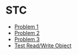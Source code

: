 STC
===

* [Problem 1](src/main/java/stc/prob1)
* [Problem 2](src/main/java/stc/prob2)
* [Problem 3](src/main/java/stc/prob3)
* [Test Read/Write Object](src/main/java/stc/utils/Test.java)

